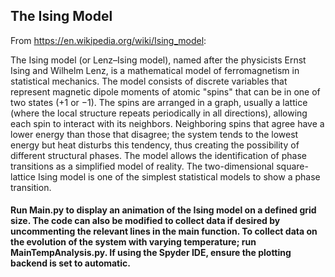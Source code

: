 ## The Ising Model ##

From https://en.wikipedia.org/wiki/Ising_model:

The Ising model (or Lenz–Ising model), named after the physicists Ernst Ising and Wilhelm Lenz, is a mathematical model of ferromagnetism in statistical mechanics. The model consists of discrete variables that represent magnetic dipole moments of atomic "spins" that can be in one of two states (+1 or −1). The spins are arranged in a graph, usually a lattice (where the local structure repeats periodically in all directions), allowing each spin to interact with its neighbors. Neighboring spins that agree have a lower energy than those that disagree; the system tends to the lowest energy but heat disturbs this tendency, thus creating the possibility of different structural phases. The model allows the identification of phase transitions as a simplified model of reality. The two-dimensional square-lattice Ising model is one of the simplest statistical models to show a phase transition.

#### Run Main.py to display an animation of the Ising model on a defined grid size. The code can also be modified to collect data if desired by uncommenting the relevant lines in the main function. To collect data on the evolution of the system with varying temperature; run MainTempAnalysis.py. If using the Spyder IDE, ensure the plotting backend is set to automatic. ####
